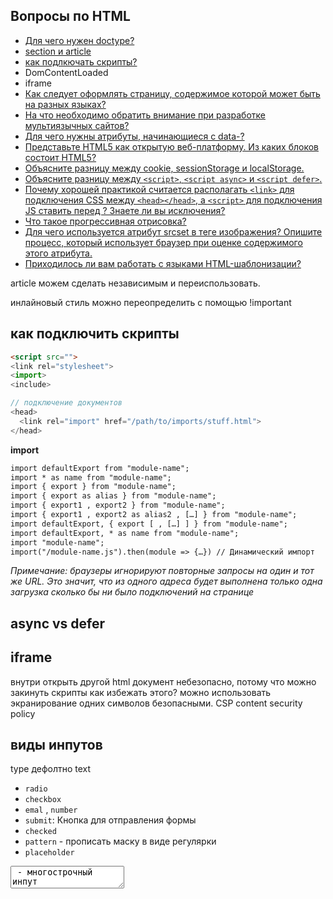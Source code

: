 ## Вопросы по HTML

* [Для чего нужен doctype?](1.md)
* [section и article](#secart)
* [как подлкючать скрипты?](#scr)
* DomContentLoaded
* iframe
* [Как следует оформлять страницу, содержимое которой может быть на разных языках?](2.md)
* [На что необходимо обратить внимание при разработке мультиязычных сайтов?](3.md)
* [Для чего нужны атрибуты, начинающиеся с data-?](4.md)
* [Представьте HTML5 как открытую веб-платформу. Из каких блоков состоит HTML5?](5.md)
* [Объясните разницу между cookie, sessionStorage и localStorage.](6.md)
* [Объясните разницу между `<script>`, `<script async>` и `<script defer>`.](7.md)
* [Почему хорошей практикой считается располагать `<link>` для подключения CSS между `<head></head>`, а `<script>` для подключения JS ставить перед </body>? Знаете ли вы исключения?](8.md)
* [Что такое прогрессивная отрисовка?](9.md)
* [Для чего используется атрибут srcset в теге изображения? Опишите процесс, который использует браузер при оценке содержимого этого атрибута.](10.md)
* [Приходилось ли вам работать с языками HTML-шаблонизации?](11.md)


article можем сделать независимым и переиспользовать.

инлайновый стиль можно переопределить с помощью !important

<h2>как подключить скрипты</h2>

```html
<script src="">
<link rel="stylesheet">
<import>
<include>

// подключение документов
<head>
  <link rel="import" href="/path/to/imports/stuff.html">
</head>
```

**import**  
  
```html
import defaultExport from "module-name";
import * as name from "module-name";
import { export } from "module-name";
import { export as alias } from "module-name";
import { export1 , export2 } from "module-name";
import { export1 , export2 as alias2 , […] } from "module-name";
import defaultExport, { export [ , […] ] } from "module-name";
import defaultExport, * as name from "module-name";
import "module-name";
import("/module-name.js").then(module => {…}) // Динамический импорт  
```
_Примечание: браузеры игнорируют повторные запросы на один и тот же URL. Это значит, что из одного адреса будет выполнена только одна загрузка сколько бы ни было подключений на странице_  
  
<h2>async vs defer</h2>

<h2>iframe</h2> 

внутри открыть другой html документ
небезопасно, потому что можно закинуть скрипты
как избежать этого? можно использовать экранирование одних символов безопасными. 
CSP content security policy

## виды инпутов  

type дефолтно text
- `radio`
- `checkbox`
- `emal` , `number`
- `submit`: Кнопка для отправления формы
- `checked`
- `pattern` - прописать маску в виде регулярки
- `placeholder`

<textarea> - многострочный инпут  
  
## form  

Формы в документе входят в специальную коллекцию `document.forms`  
  
Элементы формы 

```html
input.value = "Новое значение";  
textarea.value = "Новый текст";  

```

## жизненный цикл HTML-страницы  

**DOMContentLoaded** – браузер полностью загрузил HTML, было построено DOM-дерево, но внешние ресурсы, такие как картинки <img> и стили, могут быть ещё не загружены.  
**load** – браузер загрузил HTML и внешние ресурсы (картинки, стили и т.д.).  
**beforeunload/unload** – пользователь покидает страницу.  

    





